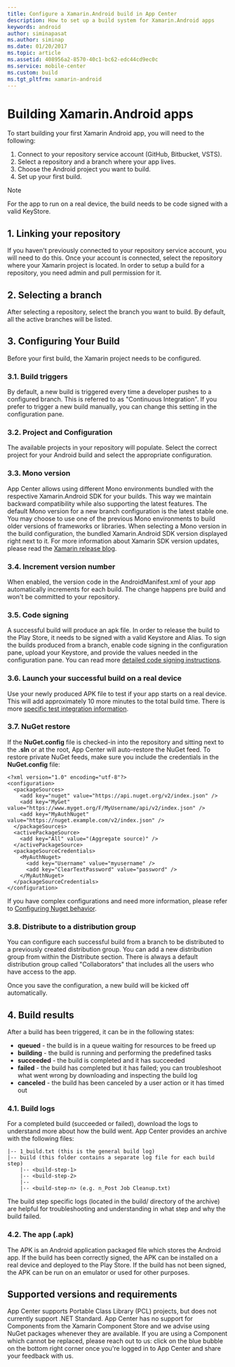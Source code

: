 ```yaml
---
title: Configure a Xamarin.Android build in App Center
description: How to set up a build system for Xamarin.Android apps
keywords: android
author: siminapasat
ms.author: siminap
ms.date: 01/20/2017
ms.topic: article
ms.assetid: 408956a2-8570-40c1-bc62-edc44cd9ec0c
ms.service: mobile-center
ms.custom: build
ms.tgt_pltfrm: xamarin-android
---
```


# Building Xamarin.Android apps

To start building your first Xamarin Android app, you will need to the following:
1. Connect to your repository service account (GitHub, Bitbucket, VSTS).
2. Select a repository and a branch where your app lives.
3. Choose the Android project you want to build.
4. Set up your first build.

> [!NOTE]
> For the app to run on a real device, the build needs to be code signed with a valid KeyStore.

## 1. Linking your repository
If you haven't previously connected to your repository service account, you will need to do this. Once your account is connected, select the repository where your Xamarin project is located. In order to setup a build for a repository, you need admin and pull permission for it.

## 2. Selecting a branch
After selecting a repository, select the branch you want to build. By default, all the active branches will be listed.

## 3. Configuring Your Build
Before your first build, the Xamarin project needs to be configured.

### 3.1. Build triggers
By default, a new build is triggered every time a developer pushes to a configured branch. This is referred to as "Continuous Integration". If you prefer to trigger a new build manually, you can change this setting in the configuration pane.

### 3.2. Project and Configuration
The available projects in your repository will populate. Select the correct project for your Android build and select the appropriate configuration.

### 3.3. Mono version
App Center allows using different Mono environments bundled with the respective Xamarin.Android SDK for your builds. This way we maintain backward compatibility while also supporting the latest features. The default Mono version for a new branch configuration is the latest stable one. You may choose to use one of the previous Mono environments to build older versions of frameworks or libraries. When selecting a Mono version in the build configuration, the bundled Xamarin.Android SDK version displayed right next to it. For more information about Xamarin SDK version updates, please read the [Xamarin release blog](https://releases.xamarin.com/).

### 3.4. Increment version number
When enabled, the version code in the AndroidManifest.xml of your app automatically increments for each build. The change happens pre build and won't be committed to your repository.

### 3.5. Code signing
A successful build will produce an apk file. In order to release the build to the Play Store, it needs to be signed with a valid Keystore and Alias. To sign the builds produced from a branch, enable code signing in the configuration pane, upload your Keystore, and provide the values needed in the configuration pane. You can read more [detailed code signing instructions](~/build/android/code-signing/xamarin.md).

### 3.6. Launch your successful build on a real device
Use your newly produced APK file to test if your app starts on a real device. This will add approximately 10 more minutes to the total build time. There is more [specific test integration information](~/build/build-test-integration.md).

### 3.7. NuGet restore
If the **NuGet.config** file is checked-in into the repository and sitting next to the **.sln** or at the root, App Center will auto-restore the NuGet feed. 
To restore private NuGet feeds, make sure you include the credentials in the **NuGet.config** file:

```
<?xml version="1.0" encoding="utf-8"?>
<configuration>
  <packageSources>
    <add key="nuget" value="https://api.nuget.org/v2/index.json" />
    <add key="MyGet" value="https://www.myget.org/F/MyUsername/api/v2/index.json" />
    <add key="MyAuthNuget" value="https://nuget.example.com/v2/index.json" />
  </packageSources>
  <activePackageSource>
    <add key="All" value="(Aggregate source)" />
  </activePackageSource>
  <packageSourceCredentials>
    <MyAuthNuget>
      <add key="Username" value="myusername" />
      <add key="ClearTextPassword" value="password" />
    </MyAuthNuget>
  </packageSourceCredentials>
</configuration>
```
If you have complex configurations and need more information, please refer to [Configuring Nuget behavior](https://docs.microsoft.com/nuget/consume-packages/configuring-nuget-behavior).

### 3.8. Distribute to a distribution group
You can configure each successful build from a branch to be distributed to a previously created distribution group. You can add a new distribution group from within the Distribute section. There is always a default distribution group called "Collaborators" that includes all the users who have access to the app.

Once you save the configuration, a new build will be kicked off automatically.

## 4. Build results

After a build has been triggered, it can be in the following states:

* **queued** -  the build is in a queue waiting for resources to be freed up
* **building** - the build is running and performing the predefined tasks
* **succeeded** - the build is completed and it has succeeded
* **failed** - the build has completed but it has failed; you can troubleshoot what went wrong by downloading and inspecting the build log
* **canceled** - the build has been canceled by a user action or it has timed out

### 4.1. Build logs

For a completed build (succeeded or failed), download the logs to understand more about how the build went. App Center provides an archive with the following files:

```
|-- 1_build.txt (this is the general build log)
|-- build (this folder contains a separate log file for each build step)
    |-- <build-step-1>
    |-- <build-step-2>
    |--
    |-- <build-step-n> (e.g. n_Post Job Cleanup.txt)
```

The build step specific logs (located in the build/ directory of the archive) are helpful for troubleshooting and understanding in what step and why the build failed.

### 4.2. The app (.apk)

The APK is an Android application packaged file which stores the Android app. If the build has been correctly signed, the APK can be installed on a real device and deployed to the Play Store. If the build has not been signed, the APK can be run on an emulator or used for other purposes.

## Supported versions and requirements
App Center supports Portable Class Library (PCL) projects, but does not currently support .NET Standard.
App Center has no support for Components from the Xamarin Component Store and we advise using NuGet packages whenever they are available. If you are using a Component which cannot be replaced, please reach out to us: click on the blue bubble on the bottom right corner once you're logged in to App Center and share your feedback with us.

